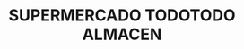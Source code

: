 ---
title: "SUPERMERCADO TODOTODO ALMACEN"
url: /aduna/supermercado-todotodo-almacen/
shop: Supermarkt
---